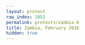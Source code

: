 ```yaml
---
layout: protest
row_index: 1052
permalink: protests/zambia-8
title: Zambia, February 2016
hidden: true
---
```

